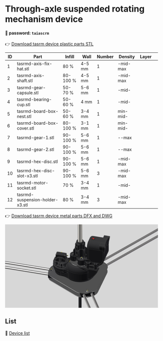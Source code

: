 # Through-axle suspended rotating mechanism device

#### 🔑 password: ``` taiascrm ```

👉 [Download tasrm device plastic parts STL](https://github.com/Toy-Artificial-Intelligence-lab/Axial-suspension-carousel-rotation-mechanism-device/blob/main/stl/tasrm-device-plastic-parts.zip)

| ID | Part | Infill  |  Wall   | Number |  Density | Layer |  |   
| ------------- | ------------- | ------------- | ------------- | ------------- | ------------- | ------------- | ------------- | 
| 1 | tasrmd-axis-fix-hat.stl | 80 % | 4-5 mm | 1 | -mid-max  |  |  |
| 2 | tasrmd-axis-shaft.stl |  80-100 % | 4-5 mm | 1 | -mid-max  |   |  |
| 3 | tasrmd-gear-capsule.stl | 50-70 % | 5-6 mm  | 1 | -mid- |   |  |
| 4 | tasrmd-bearing-cup.stl | 50-60 % | 4 mm | 1 |  -mid-  |  |   |
| 5 | tasrmd-board-box-nest.stl | 50-60 % | 3-4 mm | 1  | min-mid-   |   |  |
| 6 | tasrmd-board-box-cover.stl | 80-100 % |  3-1 mm | 1 | min-mid- |   |    |
| 7 | tasrmd-gear-1.stl | 90-100 % |  5-6 mm | 1  | --max |   |    |
| 8 | tasrmd-gear-2.stl | 90-100 % |  5-6 mm |  1 | --max |   |    |
| 9 | tasrmd-hex-disc.stl | 90-100 % |  5-6 mm | 1 | -mid-max |   |    |
| 10 | tasrmd-hex-disc-slot-x3.stl | 90-100 % |  5-6 mm | 3 | -mid-max |   |    |
| 11 | tasrmd-motor-socket.stl | 70 % |  3-4 mm | 1 | -mid-   |   |    |
| 12 | tasrmd-suspension-holder-x3.stl | 80 % |  3-4 mm | 3 | -mid-max  |   |    |

👉 [Download tasrm device metal parts DFX and DWG](https://github.com/Toy-Artificial-Intelligence-lab/Axial-suspension-carousel-rotation-mechanism-device/blob/main/stl/tasrm-device-metal-part.zip)


 <img src="https://github.com/Toy-Artificial-Intelligence-lab/Axial-suspension-carousel-rotation-mechanism-device/blob/main/image/Through-axle-suspended-rotating-mechanism-device.jpg" width="800">  

 

## List

📌  [Device list](https://github.com/Toy-Artificial-Intelligence-lab/Axial-suspension-carousel-rotation-mechanism-device/blob/main/mdmu/device.md)

 
